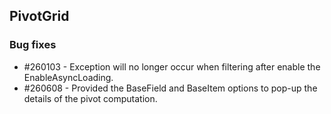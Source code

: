 ## PivotGrid

### Bug fixes

* \#260103 - Exception will no longer occur when filtering after enable the EnableAsyncLoading.
* \#260608 - Provided the BaseField and BaseItem options to pop-up the details of the pivot computation.


